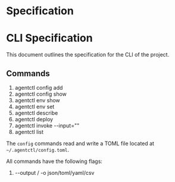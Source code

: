 # Specification
# CLI Specification

This document outlines the specification for the CLI of the project.

## Commands
1. agentctl config add
2. agentctl config show
3. agentctl env show
4. agentctl env set <profile id>
5. agentctl describe <id>
6. agentctl deploy <id>
7. agentctl invoke <id> --input="<content>" 
8. agentctl list <id>

The `config` commands read and write a TOML file located at `~/.agentctl/config.toml`.


All commands have the following flags:
1. --output / -o json/toml/yaml/csv
